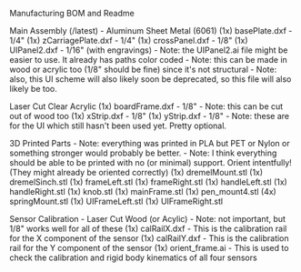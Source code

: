 Manufacturing BOM and Readme

Main Assembly (/latest) - 
Aluminum Sheet Metal (6061)
(1x) basePlate.dxf - 1/4"
(1x) zCarriagePlate.dxf - 1/4"
(1x) crossPanel.dxf - 1/8"
(1x) UIPanel2.dxf - 1/16" (with engravings)
	- Note: the UIPanel2.ai file might be easier to use. It already has paths color coded
	- Note: this can be made in wood or acrylic too (1/8" should be fine) since it's not structural
	- Note: also, this UI scheme will also likely soon be deprecated, so this file will also likely be too.

Laser Cut Clear Acrylic
(1x) boardFrame.dxf - 1/8"
	- Note: this can be cut out of wood too
(1x) xStrip.dxf - 1/8"
(1x) yStrip.dxf - 1/8"
	- Note: these are for the UI which still hasn't been used yet. Pretty optional.

3D Printed Parts
	- Note: everything was printed in PLA but PET or Nylon or something stronger would probably be better.
	- Note: I think everything should be able to be printed with no (or minimal) support. Orient intentfully! (They might already be oriented correctly)
(1x) dremelMount.stl
(1x) dremelSinch.stl
(1x) frameLeft.stl
(1x) frameRight.stl
(1x) handleLeft.stl
(1x) handleRight.stl
(1x) knob.stl
(1x) mainFrame.stl
(1x) pen_mount4.stl
(4x) springMount.stl
(1x) UIFrameLeft.stl
(1x) UIFrameRight.stl

Sensor Calibration -
Laser Cut Wood (or Acylic)
	- Note: not important, but 1/8" works well for all of these
(1x) calRailX.dxf
	- This is the calibration rail for the X component of the sensor
(1x) calRailY.dxf
	- This is the calibration rail for the Y component of the sensor
(1x) orient_frame.ai
	- This is used to check the calibration and rigid body kinematics of all four sensors